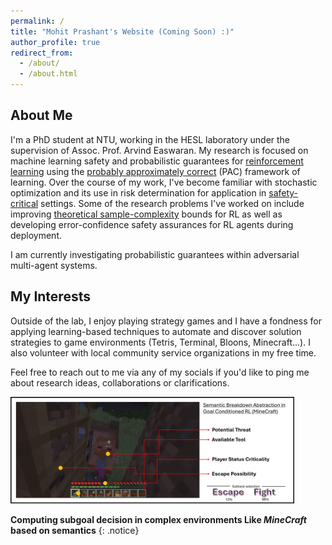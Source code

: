 ```yaml
---
permalink: /
title: "Mohit Prashant's Website (Coming Soon) :)"
author_profile: true
redirect_from: 
  - /about/
  - /about.html
---
```



About Me
------
I'm a PhD student at NTU, working in the HESL laboratory under the supervision of Assoc. Prof. Arvind Easwaran. 
My research is focused on machine learning safety and probabilistic guarantees for [reinforcement learning](https://en.wikipedia.org/wiki/Reinforcement_learning) using the [probably approximately correct](https://en.wikipedia.org/wiki/Probably_approximately_correct_learning) (PAC) framework of learning.
Over the course of my work, I've become familiar with stochastic optimization and its use in risk determination for application in [safety-critical](https://en.wikipedia.org/wiki/Safety-critical_system) settings. 
Some of the research problems I've worked on include improving [theoretical sample-complexity](https://en.wikipedia.org/wiki/Sample_complexity) bounds for RL as well as developing error-confidence safety assurances for RL agents during deployment. 

I am currently investigating probabilistic guarantees within adversarial multi-agent systems.




My Interests
------
Outside of the lab, I enjoy playing strategy games and I have a fondness for applying learning-based techniques to automate and discover solution strategies to game environments (Tetris, Terminal, Bloons, Minecraft...).
I also volunteer with local community service organizations in my free time.

Feel free to reach out to me via any of my socials if you'd like to ping me about research ideas, collaborations or clarifications.


<img src='/images/MinecraftRL.png'>

__Computing subgoal decision in complex environments Like _MineCraft_ based on semantics__
{: .notice}


<head>
    <style>
        .column1 {
            float: left;
            width: 40%;

        }

        .column2 {
            float: left;
            width: 55%;

        }

        img {
            width: 90%
        }
    </style>
</head>

<body>
    <div class="column1">
        <img src="/images/tetrisbot.gif">
    </div>
    <div class="column2">
        <img src="/images/LunarLander.gif">
    </div>
</body>


__RL agent solutions to Tetris and LunarLander__
{: .notice}


Recent Updates
======



